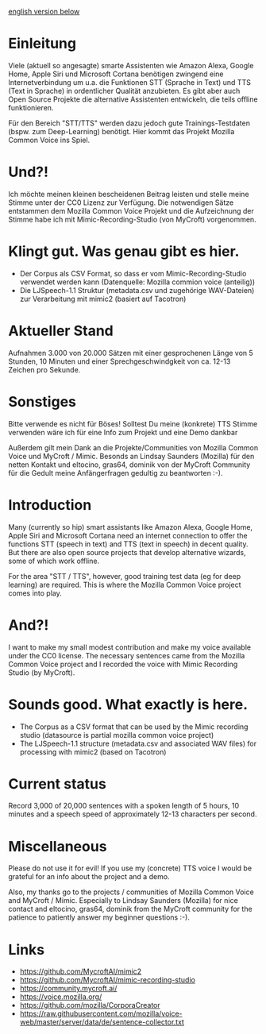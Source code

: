 [english version below](#Introduction)

# Einleitung
Viele (aktuell so angesagte) smarte Assistenten wie Amazon Alexa, Google Home, Apple Siri und Microsoft Cortana benötigen zwingend eine Internetverbindung um u.a. die Funktionen STT (Sprache in Text) und TTS (Text in Sprache) in ordentlicher Qualität anzubieten. Es gibt aber auch Open Source Projekte die alternative Assistenten entwickeln, die teils offline funktionieren.

Für den Bereich "STT/TTS" werden dazu jedoch gute Trainings-Testdaten (bspw. zum Deep-Learning) benötigt. Hier kommt das Projekt Mozilla Common Voice ins Spiel.

# Und?!
Ich möchte meinen kleinen bescheidenen Beitrag leisten und stelle meine Stimme unter der CC0 Lizenz zur Verfügung. Die notwendigen Sätze entstammen dem Mozilla Common Voice Projekt und die Aufzeichnung der Stimme habe ich mit Mimic-Recording-Studio (von MyCroft) vorgenommen.

# Klingt gut. Was genau gibt es hier.
* Der Corpus als CSV Format, so dass er vom Mimic-Recording-Studio verwendet werden kann (Datenquelle: Mozilla commion voice (anteilig))
* Die LJSpeech-1.1 Struktur (metadata.csv und zugehörige WAV-Dateien) zur Verarbeitung mit mimic2 (basiert auf Tacotron)

# Aktueller Stand
Aufnahmen 3.000 von 20.000 Sätzen mit einer gesprochenen Länge von 5 Stunden, 10 Minuten und einer Sprechgeschwindgkeit von ca. 12-13 Zeichen pro Sekunde.

# Sonstiges
Bitte verwende es nicht für Böses!
Solltest Du meine (konkrete) TTS Stimme verwenden wäre ich für eine Info zum Projekt und eine Demo dankbar

Außerdem gilt mein Dank an die Projekte/Communities von Mozilla Common Voice und MyCroft / Mimic.
Besonds an Lindsay Saunders (Mozilla) für den netten Kontakt und eltocino, gras64, dominik von der MyCroft Community für die Gedult meine Anfängerfragen gedultig zu beantworten :-).

# Introduction
Many (currently so hip) smart assistants like Amazon Alexa, Google Home, Apple Siri and Microsoft Cortana need an internet connection to offer the functions STT (speech in text) and TTS (text in speech) in decent quality. But there are also open source projects that develop alternative wizards, some of which work offline.

For the area "STT / TTS", however, good training test data (eg for deep learning) are required. This is where the Mozilla Common Voice project comes into play.

# And?!
I want to make my small modest contribution and make my voice available under the CC0 license. The necessary sentences came from the Mozilla Common Voice project and I recorded the voice with Mimic Recording Studio (by MyCroft).

# Sounds good. What exactly is here.
* The Corpus as a CSV format that can be used by the Mimic recording studio (datasource is partial mozilla common voice project)
* The LJSpeech-1.1 structure (metadata.csv and associated WAV files) for processing with mimic2 (based on Tacotron)

# Current status
Record 3,000 of 20,000 sentences with a spoken length of 5 hours, 10 minutes and a speech speed of approximately 12-13 characters per second.

# Miscellaneous
Please do not use it for evil!
If you use my (concrete) TTS voice I would be grateful for an info about the project and a demo.

Also, my thanks go to the projects / communities of Mozilla Common Voice and MyCroft / Mimic. Especially to Lindsay Saunders (Mozilla) for nice contact and eltocino, gras64, dominik from the MyCroft community for the patience to patiently answer my beginner questions :-).

# Links
* https://github.com/MycroftAI/mimic2
* https://github.com/MycroftAI/mimic-recording-studio
* https://community.mycroft.ai/
* https://voice.mozilla.org/
* https://github.com/mozilla/CorporaCreator
* https://raw.githubusercontent.com/mozilla/voice-web/master/server/data/de/sentence-collector.txt
